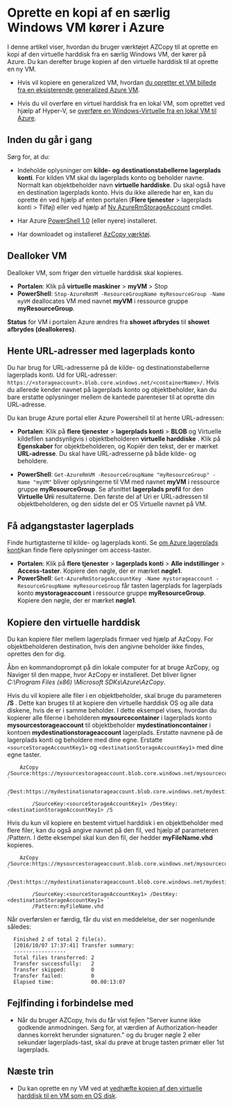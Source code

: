 <properties
    pageTitle="Oprette en kopi af en særlig VM i Azure | Microsoft Azure"
    description="Lær at oprette en kopi af en særlig Windows VM kører i Azure, i implementeringsmodel ressourcestyring."
    services="virtual-machines-windows"
    documentationCenter=""
    authors="cynthn"
    manager="timlt"
    editor=""
    tags="azure-resource-manager"/>

<tags
    ms.service="virtual-machines-windows"
    ms.workload="infrastructure-services"
    ms.tgt_pltfrm="vm-windows"
    ms.devlang="na"
    ms.topic="article"
    ms.date="10/20/2016"
    ms.author="cynthn"/>
    
    
    
# <a name="create-a-copy-of-a-specialized-windows-vm-running-in-azure"></a>Oprette en kopi af en særlig Windows VM kører i Azure 

I denne artikel viser, hvordan du bruger værktøjet AZCopy til at oprette en kopi af den virtuelle harddisk fra en særlig Windows VM, der kører på Azure. Du kan derefter bruge kopien af den virtuelle harddisk til at oprette en ny VM. 

- Hvis vil kopiere en generalized VM, hvordan [du opretter et VM billede fra en eksisterende generalized Azure VM](virtual-machines-windows-capture-image.md).

- Hvis du vil overføre en virtuel harddisk fra en lokal VM, som oprettet ved hjælp af Hyper-V, se [overføre en Windows-Virtuelle fra en lokal VM til Azure](virtual-machines-windows-upload-image.md).


## <a name="before-you-begin"></a>Inden du går i gang

Sørg for, at du:

- Indeholde oplysninger om **kilde- og destinationstabellerne lagerplads konti**. For kilden VM skal du lagerplads konto og beholder navne. Normalt kan objektbeholder navn **virtuelle harddiske**. Du skal også have en destination lagerplads konto. Hvis du ikke allerede har en, kan du oprette én ved hjælp af enten portalen (**Flere tjenester** > lagerplads konti > Tilføj) eller ved hjælp af [Ny AzureRmStorageAccount](https://msdn.microsoft.com/library/mt607148.aspx) cmdlet. 

- Har Azure [PowerShell 1.0](../powershell-install-configure.md) (eller nyere) installeret.

- Har downloadet og installeret [AzCopy værktøj](../storage/storage-use-azcopy.md). 


## <a name="deallocate-the-vm"></a>Dealloker VM

Dealloker VM, som frigør den virtuelle harddisk skal kopieres. 

- **Portalen**: Klik på **virtuelle maskiner** > **myVM** > Stop
- **PowerShell**: `Stop-AzureRmVM -ResourceGroupName myResourceGroup -Name myVM` deallocates VM med navnet **myVM** i ressource gruppe **myResourceGroup**.

**Status** for VM i portalen Azure ændres fra **showet afbrydes** til **showet afbrydes (deallokeres)**.


## <a name="get-the-storage-account-urls"></a>Hente URL-adresser med lagerplads konto

Du har brug for URL-adresserne på de kilde- og destinationstabellerne lagerplads konti. Ud for URL-adresser: `https://<storageaccount>.blob.core.windows.net/<containerName>/`. Hvis du allerede kender navnet på lagerplads konto og objektbeholder, kan du bare erstatte oplysninger mellem de kantede parenteser til at oprette din URL-adresse. 

Du kan bruge Azure portal eller Azure Powershell til at hente URL-adressen:

- **Portalen**: Klik på **flere tjenester** > **lagerplads konti**  >  <storage account> **BLOB** og Virtuelle kildefilen sandsynligvis i objektbeholderen **virtuelle harddiske** . Klik på **Egenskaber** for objektbeholderen, og Kopiér den tekst, der er mærket **URL-adresse**. Du skal have URL-adresserne på både kilde- og beholdere. 

- **PowerShell**: `Get-AzureRmVM -ResourceGroupName "myResourceGroup" -Name "myVM"` bliver oplysningerne til VM med navnet **myVM** i ressource gruppe **myResourceGroup**. Se afsnittet **lagerplads profil** for den **Virtuelle Uri**i resultaterne. Den første del af Uri er URL-adressen til objektbeholderen, og den sidste del er OS Virtuelle navnet på VM.

## <a name="get-the-storage-access-keys"></a>Få adgangstaster lagerplads

Finde hurtigtasterne til kilde- og lagerplads konti. Se [om Azure lagerplads konti](../storage/storage-create-storage-account.md)kan finde flere oplysninger om access-taster.

- **Portalen**: Klik på **flere tjenester** > **lagerplads konti**  >  <storage account> **Alle indstillinger** > **Access-taster**. Kopiere den nøgle, der er mærket **nøgle1**.
- **PowerShell**: `Get-AzureRmStorageAccountKey -Name mystorageaccount -ResourceGroupName myResourceGroup` får tasten lagerplads for lagerplads konto **mystorageaccount** i ressource gruppe **myResourceGroup**. Kopiere den nøgle, der er mærket **nøgle1**.


## <a name="copy-the-vhd"></a>Kopiere den virtuelle harddisk 

Du kan kopiere filer mellem lagerplads firmaer ved hjælp af AzCopy. For objektbeholderen destination, hvis den angivne beholder ikke findes, oprettes den for dig. 

Åbn en kommandoprompt på din lokale computer for at bruge AzCopy, og Naviger til den mappe, hvor AzCopy er installeret. Det bliver ligner *C:\Program Files (x86) \Microsoft SDKs\Azure\AzCopy*. 

Hvis du vil kopiere alle filer i en objektbeholder, skal bruge du parameteren **/S** . Dette kan bruges til at kopiere den virtuelle harddisk OS og alle data diskene, hvis de er i samme beholder. I dette eksempel vises, hvordan du kopierer alle filerne i beholderen **mysourcecontainer** i lagerplads konto **mysourcestorageaccount** til objektbeholder **mydestinationcontainer** i kontoen **mydestinationstorageaccount** lagerplads. Erstatte navnene på de lagerplads konti og beholdere med dine egne. Erstatte `<sourceStorageAccountKey1>` og `<destinationStorageAccountKey1>` med dine egne taster.

```
    AzCopy /Source:https://mysourcestorageaccount.blob.core.windows.net/mysourcecontainer `
        /Dest:https://mydestinationatorageaccount.blob.core.windows.net/mydestinationcontainer `
        /SourceKey:<sourceStorageAccountKey1> /DestKey:<destinationStorageAccountKey1> /S
```

Hvis du kun vil kopiere en bestemt virtuel harddisk i en objektbeholder med flere filer, kan du også angive navnet på den fil, ved hjælp af parameteren /Pattern. I dette eksempel skal kun den fil, der hedder **myFileName.vhd** kopieres.

```
    AzCopy /Source:https://mysourcestorageaccount.blob.core.windows.net/mysourcecontainer `
        /Dest:https://mydestinationatorageaccount.blob.core.windows.net/mydestinationcontainer `
        /SourceKey:<sourceStorageAccountKey1> /DestKey:<destinationStorageAccountKey1> `
        /Pattern:myFileName.vhd
```


Når overførslen er færdig, får du vist en meddelelse, der ser nogenlunde således:

```
  Finished 2 of total 2 file(s).
  [2016/10/07 17:37:41] Transfer summary:
  -----------------
  Total files transferred: 2
  Transfer successfully:   2
  Transfer skipped:        0
  Transfer failed:         0
  Elapsed time:            00.00:13:07
```

## <a name="troubleshooting"></a>Fejlfinding i forbindelse med

- Når du bruger AZCopy, hvis du får vist fejlen "Server kunne ikke godkende anmodningen. Sørg for, at værdien af Authorization-header dannes korrekt herunder signaturen." og du bruger nøgle 2 eller sekundær lagerplads-tast, skal du prøve at bruge tasten primær eller 1st lagerplads.


## <a name="next-steps"></a>Næste trin

- Du kan oprette en ny VM ved at [vedhæfte kopien af den virtuelle harddisk til en VM som en OS disk](virtual-machines-windows-create-vm-specialized.md).












